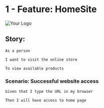 # 1 - Feature: HomeSite

![Your Logo](http://automationpractice.com/img/logo.jpg)

## Story: 

	As a person

	I want to visit the online store

	To view available products


### Scenario: Successful website access

	Given that I type the URL in my browser

	Then I will have access to home page